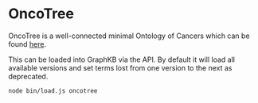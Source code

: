 # OncoTree

OncoTree is a well-connected minimal Ontology of Cancers which can be found [here](http://oncotree.mskcc.org/#/home).

This can be loaded into GraphKB via the API. By default it will load all available versions and
set terms lost from one version to the next as deprecated.

```bash
node bin/load.js oncotree
```
